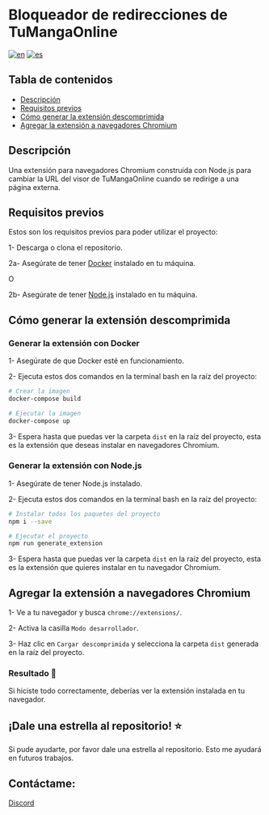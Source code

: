# Bloqueador de redirecciones de TuMangaOnline

[![en](https://img.shields.io/badge/lang-en-red.svg)](https://github.com/alejandrov44/tmo-redirect-blocker/blob/master/README.md)
[![es](https://img.shields.io/badge/lang-es-yellow.svg)](https://github.com/alejandrov44/tmo-redirect-blocker/blob/master/README.es.md)

## Tabla de contenidos

- [Descripción](#descripción)
- [Requisitos previos](#requisitos-previos)
- [Cómo generar la extensión descomprimida](#cómo-generar-la-extensión-descomprimida)
- [Agregar la extensión a navegadores Chromium](#agregar-la-extensión-a-navegadores-chromium)

## Descripción

Una extensión para navegadores Chromium construida con Node.js para cambiar la URL del visor de TuMangaOnline cuando se redirige a una página externa.

## Requisitos previos

Estos son los requisitos previos para poder utilizar el proyecto:

1- Descarga o clona el repositorio.

2a- Asegúrate de tener [Docker](https://www.docker.com/products/docker-desktop/) instalado en tu máquina.

O

2b- Asegúrate de tener [Node.js](https://nodejs.org/en/download/) instalado en tu máquina.

## Cómo generar la extensión descomprimida

### Generar la extensión con Docker

1- Asegúrate de que Docker esté en funcionamiento.

2- Ejecuta estos dos comandos en la terminal bash en la raíz del proyecto:

```bash
# Crear la imagen
docker-compose build

# Ejecutar la imagen
docker-compose up
```

3- Espera hasta que puedas ver la carpeta `dist` en la raíz del proyecto, esta es la extensión que deseas instalar en navegadores Chromium.

### Generar la extensión con Node.js

1- Asegúrate de tener Node.js instalado.

2- Ejecuta estos dos comandos en la terminal bash en la raíz del proyecto:

```bash
# Instalar todos los paquetes del proyecto
npm i --save

# Ejecutar el proyecto
npm run generate_extension
```

3- Espera hasta que puedas ver la carpeta `dist` en la raíz del proyecto, esta es la extensión que quieres instalar en tu navegador Chromium.

## Agregar la extensión a navegadores Chromium

1- Ve a tu navegador y busca `chrome://extensions/`.

2- Activa la casilla `Modo desarrollador`.

3- Haz clic en `Cargar descomprimida` y selecciona la carpeta `dist` generada en la raíz del proyecto.

### Resultado 🎉

Si hiciste todo correctamente, deberías ver la extensión instalada en tu navegador.

## ¡Dale una estrella al repositorio! ⭐

Si pude ayudarte, por favor dale una estrella al repositorio. Esto me ayudará en futuros trabajos.

## Contáctame:

[Discord](https://discord.gg/yGMknyc9)
